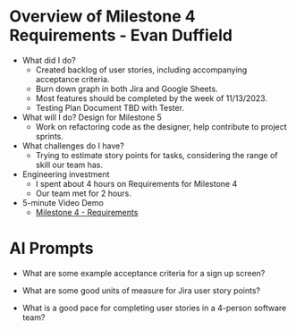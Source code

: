 # Overview of Milestone 4 Requirements - Evan Duffield

* What did I do?
    * Created backlog of user stories, including accompanying acceptance criteria.
    * Burn down graph in both Jira and Google Sheets.
    * Most features should be completed by the week of 11/13/2023.
    * Testing Plan Document TBD with Tester.
* What will I do?  Design for Milestone 5
    * Work on refactoring code as the designer, help contribute to project sprints.
* What challenges do I have?
    * Trying to estimate story points for tasks, considering the range of skill our team has.
* Engineering investment
    * I spent about 4 hours on Requirements for Milestone 4
    * Our team met for 2 hours.
* 5-minute Video Demo
    * [Milestone 4 - Requirements](https://drive.google.com/file/d/178AQaCqk-bsFxKtv5c-KI2F8hKQ_fy6s/view?usp=sharing)



# AI Prompts

- What are some example acceptance criteria for a sign up screen?

- What are some good units of measure for Jira user story points?

- What is a good pace for completing user stories in a 4-person software team?